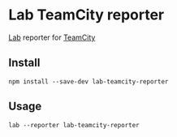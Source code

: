 # Lab TeamCity reporter

[Lab](https://github.com/hapijs/lab) reporter for [TeamCity](https://www.jetbrains.com/teamcity/)

## Install
```npm install --save-dev lab-teamcity-reporter```

## Usage
```lab --reporter lab-teamcity-reporter```